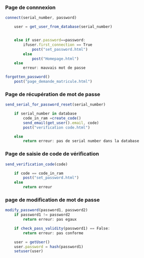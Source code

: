 ### Page de connnexion


```js
connect(serial_number, password)

	user = get_user_from_database(serial_number)


	else if user.password==password:
		ifuser.first_connection == True
			post("set_password.html")
		else
			post("Homepage.html")
	else
		erreur: mauvais mot de passe
```

```js
forgotten_password()
	post("page_demande_matricule.html")

```

### Page de récupération de mot de passe
```js
send_serial_for_password_reset(serial_number)

	if serial_number in database
		code_in_ram =create_code()
		send_email(get_user().email, code)
		post("verification code.html")

	else
		return erreur: pas de serial number dans la database
```

### Page de saisie de code de vérification
```js
send_verification_code(code)

	if code == code_in_ram
		post("set_password.html")
	else
		return erreur
```
### page de modification de mot de passe

```js
modify_password(password1, password2)
	if password1 != password2
		return erreur: pas egaux

	if check_pass_validity(password1) == False:
		return erreur: pas conforme

	user = getUser()
	user.password = hash(password1)
	setuser(user)

```